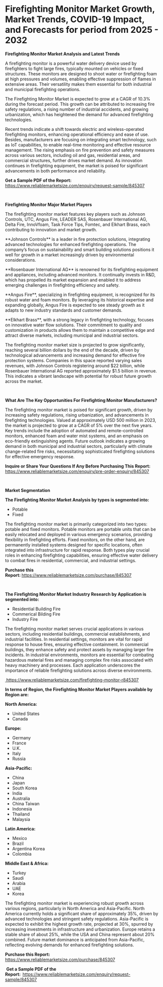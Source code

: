 <p><h1>Firefighting Monitor Market Growth, Market Trends, COVID-19 Impact, and Forecasts for period from 2025 - 2032</h1></p><p><strong>Firefighting Monitor Market Analysis and Latest Trends</strong></p>
<p><p>A firefighting monitor is a powerful water delivery device used by firefighters to fight large fires, typically mounted on vehicles or fixed structures. These monitors are designed to shoot water or firefighting foam at high pressures and volumes, enabling effective suppression of flames in extensive areas. Their versatility makes them essential for both industrial and municipal firefighting operations.</p><p>The Firefighting Monitor Market is expected to grow at a CAGR of 10.3% during the forecast period. This growth can be attributed to increasing fire safety regulations, a rising number of industrial accidents, and growing urbanization, which has heightened the demand for advanced firefighting technologies. </p><p>Recent trends indicate a shift towards electric and wireless-operated firefighting monitors, enhancing operational efficiency and ease of use. Besides, manufacturers are focusing on integrating smart technology, such as IoT capabilities, to enable real-time monitoring and effective resource management. The rising emphasis on fire prevention and safety measures across various sectors, including oil and gas, residential areas, and commercial structures, further drives market demand. As innovation continues in firefighting equipment, the market is poised for significant advancements in both performance and reliability.</p></p>
<p><strong>Get a Sample PDF of the Report:&nbsp;</strong> <a href="https://www.reliablemarketsize.com/enquiry/request-sample/845307?utm_campaign=2095&utm_medium=2&utm_source=Github&utm_content=ia&utm_term=16042025&utm_id=firefighting-monitor">https://www.reliablemarketsize.com/enquiry/request-sample/845307</a></p>
<p>&nbsp;</p>
<p><strong>Firefighting Monitor Major Market Players</strong></p>
<p><p>The firefighting monitor market features key players such as Johnson Controls, UTC, Angus Fire, LEADER SAS, Rosenbauer International AG, Delta Fire, InnoVfoam, Task Force Tips, Fomtec, and Elkhart Brass, each contributing to innovation and market growth.</p><p>**Johnson Controls** is a leader in fire protection solutions, integrating advanced technologies for enhanced firefighting operations. The company’s focus on sustainability and smart building solutions positions it well for growth in a market increasingly driven by environmental considerations.</p><p>**Rosenbauer International AG** is renowned for its firefighting equipment and appliances, including advanced monitors. It continually invests in R&D, which has propelled its market expansion and enabled it to address emerging challenges in firefighting efficiency and safety.</p><p>**Angus Fire**, specializing in firefighting equipment, is recognized for its robust water and foam monitors. By leveraging its historical expertise and expanding globally, Angus Fire is expected to see steady growth as it adapts to new industry standards and customer demands.</p><p>**Elkhart Brass**, with a strong legacy in firefighting technology, focuses on innovative water flow solutions. Their commitment to quality and customization in products allows them to maintain a competitive edge and attract diverse markets, including municipal and industrial sectors.</p><p>The firefighting monitor market size is projected to grow significantly, reaching several billion dollars by the end of the decade, driven by technological advancements and increasing demand for effective fire protection systems. Companies in this space reported varying sales revenues, with Johnson Controls registering around $22 billion, while Rosenbauer International AG reported approximately $1.5 billion in revenue. This indicates a vibrant landscape with potential for robust future growth across the market.</p></p>
<p>&nbsp;</p>
<p><strong>What Are The Key Opportunities For Firefighting Monitor Manufacturers?</strong></p>
<p><p>The firefighting monitor market is poised for significant growth, driven by increasing safety regulations, rising urbanization, and advancements in firefighting technologies. Valued at approximately USD 500 million in 2023, the market is projected to grow at a CAGR of 5% over the next five years. Key trends include the adoption of automated and remote-controlled monitors, enhanced foam and water mist systems, and an emphasis on eco-friendly extinguishing agents. Future outlook indicates a growing demand in both municipal and industrial sectors, particularly with climate change-related fire risks, necessitating sophisticated firefighting solutions for effective emergency response.</p></p>
<p><strong>Inquire or Share Your Questions If Any Before Purchasing This Report:</strong> <a href="https://www.reliablemarketsize.com/enquiry/pre-order-enquiry/845307?utm_campaign=2095&utm_medium=2&utm_source=Github&utm_content=ia&utm_term=16042025&utm_id=firefighting-monitor">https://www.reliablemarketsize.com/enquiry/pre-order-enquiry/845307</a></p>
<p>&nbsp;</p>
<p><strong>Market Segmentation</strong></p>
<p><strong>The Firefighting Monitor Market Analysis by types is segmented into:</strong></p>
<p><ul><li>Potable</li><li>Fixed</li></ul></p>
<p><p>The firefighting monitor market is primarily categorized into two types: potable and fixed monitors. Potable monitors are portable units that can be easily relocated and deployed in various emergency scenarios, providing flexibility in firefighting efforts. Fixed monitors, on the other hand, are permanently installed systems designed for specific locations, often integrated into infrastructure for rapid response. Both types play crucial roles in enhancing firefighting capabilities, ensuring effective water delivery to combat fires in residential, commercial, and industrial settings.</p></p>
<p><strong>Purchase this Report:&nbsp;</strong><a href="https://www.reliablemarketsize.com/purchase/845307?utm_campaign=2095&utm_medium=2&utm_source=Github&utm_content=ia&utm_term=16042025&utm_id=firefighting-monitor">https://www.reliablemarketsize.com/purchase/845307</a></p>
<p>&nbsp;</p>
<p><strong>The Firefighting Monitor Market Industry Research by Application is segmented into:</strong></p>
<p><ul><li>Residential Building Fire</li><li>Commerical Bilding Fire</li><li>Industry Fire</li></ul></p>
<p><p>The firefighting monitor market serves crucial applications in various sectors, including residential buildings, commercial establishments, and industrial facilities. In residential settings, monitors are vital for rapid response to house fires, ensuring effective containment. In commercial buildings, they enhance safety and protect assets by managing larger fire incidents. In industrial environments, monitors are essential for combating hazardous material fires and managing complex fire risks associated with heavy machinery and processes. Each application underscores the importance of reliable firefighting solutions across diverse environments.</p></p>
<p><a href="https://www.reliablemarketsize.com/firefighting-monitor-r845307?utm_campaign=2095&utm_medium=2&utm_source=Github&utm_content=ia&utm_term=16042025&utm_id=firefighting-monitor">&nbsp;https://www.reliablemarketsize.com/firefighting-monitor-r845307</a></p>
<p><strong>In terms of Region, the Firefighting Monitor Market Players available by Region are:</strong></p>
<p>
    <p> <strong> North America: </strong>
        <ul>
            <li>United States</li>
            <li>Canada</li>
        </ul>
        </p> 
    <p> <strong> Europe: </strong>
        <ul>
            <li>Germany</li>
            <li>France</li>
            <li>U.K.</li>
            <li>Italy</li>
            <li>Russia</li>
        </ul>
        </p> 
    <p> <strong> Asia-Pacific: </strong>
        <ul>
            <li>China</li>
            <li>Japan</li>
            <li>South Korea</li>
            <li>India</li>
            <li>Australia</li>
            <li>China Taiwan</li>
            <li>Indonesia</li>
            <li>Thailand</li>
            <li>Malaysia</li>
        </ul>
        </p> 
    <p> <strong> Latin America: </strong>
        <ul>
            <li>Mexico</li>
            <li>Brazil</li>
            <li>Argentina Korea</li>
            <li>Colombia</li>
        </ul>
        </p> 
    <p> <strong> Middle East & Africa: </strong>
        <ul>
            <li>Turkey</li>
            <li>Saudi</li>
            <li>Arabia</li>
            <li>UAE</li>
            <li>Korea</li>
        </ul>
    </p>
    </p>
<p><p>The firefighting monitor market is experiencing robust growth across various regions, particularly in North America and Asia-Pacific. North America currently holds a significant share of approximately 35%, driven by advanced technologies and stringent safety regulations. Asia-Pacific is expected to exhibit the highest growth rate, projected at 30%, spurred by increasing investments in infrastructure and urbanization. Europe retains a stable share of about 25%, while the USA and China represent about 20% combined. Future market dominance is anticipated from Asia-Pacific, reflecting evolving demands for enhanced firefighting solutions.</p></p>
<p><strong>Purchase this Report: </strong><a href="https://www.reliablemarketsize.com/purchase/845307?utm_campaign=2095&utm_medium=2&utm_source=Github&utm_content=ia&utm_term=16042025&utm_id=firefighting-monitor">https://www.reliablemarketsize.com/purchase/845307</a></p>
<p>&nbsp;<strong>Get a Sample PDF of the Report:&nbsp;&nbsp;</strong><a href="https://www.reliablemarketsize.com/enquiry/request-sample/845307?utm_campaign=2095&utm_medium=2&utm_source=Github&utm_content=ia&utm_term=16042025&utm_id=firefighting-monitor">https://www.reliablemarketsize.com/enquiry/request-sample/845307</a></p>
<p><strong></strong></p>
<p><p></p><p></p><p></p></p>